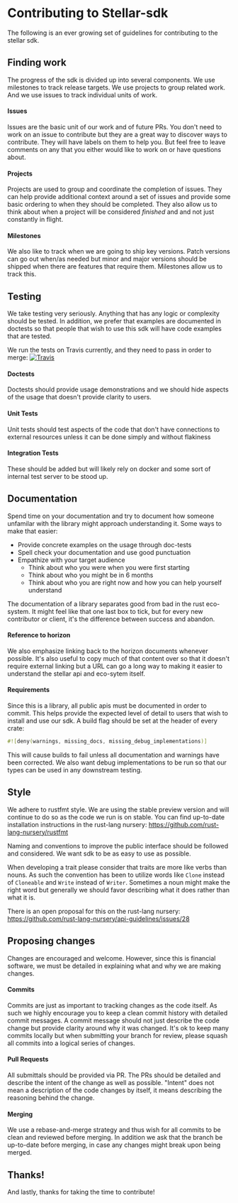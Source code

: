 # Contributing to Stellar-sdk

The following is an ever growing set of guidelines for contributing to the stellar sdk.

## Finding work

The progress of the sdk is divided up into several components. We use milestones to track
release targets. We use projects to group related work. And we use issues to track individual
units of work.

#### Issues

Issues are the basic unit of our work and of future PRs. You don't need to work on an issue
to contribute but they are a great way to discover ways to contribute. They will have labels on
them to help you. But feel free to leave comments on any that you either would like to work on
or have questions about.

#### Projects

Projects are used to group and coordinate the completion of issues. They can help provide
additional context around a set of issues and provide some basic ordering to when they should
be completed. They also allow us to think about when a project will be considered _finished_ and
and not just constantly in flight.

#### Milestones

We also like to track when we are going to ship key versions. Patch versions can go out when/as
needed but minor and major versions should be shipped when there are features that require them.
Milestones allow us to track this.

## Testing

We take testing very seriously. Anything that has any logic or complexity should be tested. In
addition, we prefer that examples are documented in doctests so that people that wish to use
this sdk will have code examples that are tested.

We run the tests on Travis currently, and they need to pass in order to merge:
[![Travis](https://img.shields.io/travis/kbacha/stellar-sdk.svg)](https://travis-ci.org/kbacha/stellar-sdk)

#### Doctests

Doctests should provide usage demonstrations and we should hide aspects of the usage that doesn't
provide clarity to users.

#### Unit Tests

Unit tests should test aspects of the code that don't have connections to external resources unless
it can be done simply and without flakiness

#### Integration Tests

These should be added but will likely rely on docker and some sort of internal test server to be 
stood up.

## Documentation

Spend time on your documentation and try to document how someone unfamilar with the library
might approach understanding it. Some ways to make that easier:

* Provide concrete examples on the usage through doc-tests
* Spell check your documentation and use good punctuation
* Empathize with your target audience
  * Think about who you were when you were first starting
  * Think about who you might be in 6 months
  * Think about who you are right now and how you can help yourself understand

The documentation of a library separates good from bad in the rust eco-system. It might feel
like that one last box to tick, but for every new contributor or client, it's the difference
between success and abandon.

#### Reference to horizon

We also emphasize linking back to the horizon documents whenever possible. It's also useful
to copy much of that content over so that it doesn't require external linking but a URL can
go a long way to making it easier to understand the stellar api and eco-sytem itself.

#### Requirements

Since this is a library, all public apis must be documented in order to commit. This helps provide
the expected level of detail to users that wish to install and use our sdk. A build flag should be
set at the header of every crate:

```rust
#![deny(warnings, missing_docs, missing_debug_implementations)]
```

This will cause builds to fail unless all documentation and warnings have been corrected. We also
want debug implementations to be run so that our types can be used in any downstream testing.

## Style

We adhere to rustfmt style. We are using the stable preview version and will continue to do so as
the code we run is on stable. You can find up-to-date installation instructions in the rust-lang
nursery: https://github.com/rust-lang-nursery/rustfmt

Naming and conventions to improve the public interface should be followed and considered. We want
sdk to be as easy to use as possible.

When developing a trait please consider that traits are more like verbs than nouns. As such the
convention has been to utilize words like `Clone` instead of `Cloneable` and `Write` instead of
`Writer`. Sometimes a noun might make the right word but generally we should favor describing
what it does rather than what it is.

There is an open proposal for this on the rust-lang nursery:
https://github.com/rust-lang-nursery/api-guidelines/issues/28

## Proposing changes

Changes are encouraged and welcome. However, since this is financial software, we must be detailed
in explaining what and why we are making changes.

#### Commits

Commits are just as important to tracking changes as the code itself. As such we highly encourage
you to keep a clean commit history with detailed commit messages. A commit message should not just
describe the code change but provide clarity around why it was changed. It's ok to keep many commits
locally but when submitting your branch for review, please squash all commits into a logical series
of changes.

#### Pull Requests

All submittals should be provided via PR. The PRs should be detailed and describe the intent of the
change as well as possible. "Intent" does not mean a description of the code changes by itself, it
means describing the reasoning behind the change.

#### Merging

We use a rebase-and-merge strategy and thus wish for all commits to be clean and reviewed before
merging. In addition we ask that the branch be up-to-date before merging, in case any changes
might break upon being merged.

## Thanks!

And lastly, thanks for taking the time to contribute!
